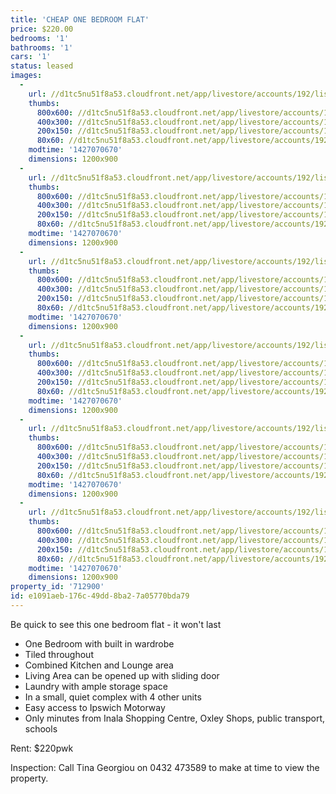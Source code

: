 ```yaml
---
title: 'CHEAP ONE BEDROOM FLAT'
price: $220.00
bedrooms: '1'
bathrooms: '1'
cars: '1'
status: leased
images:
  -
    url: //d1tc5nu51f8a53.cloudfront.net/app/livestore/accounts/192/listings/335577/images/back_8531570686_20150323102956.jpg
    thumbs:
      800x600: //d1tc5nu51f8a53.cloudfront.net/app/livestore/accounts/192/listings/335577/images/back_8531570686_20150323102956_800x600.jpg
      400x300: //d1tc5nu51f8a53.cloudfront.net/app/livestore/accounts/192/listings/335577/images/back_8531570686_20150323102956_400x300.jpg
      200x150: //d1tc5nu51f8a53.cloudfront.net/app/livestore/accounts/192/listings/335577/images/back_8531570686_20150323102956_200x150.jpg
      80x60: //d1tc5nu51f8a53.cloudfront.net/app/livestore/accounts/192/listings/335577/images/back_8531570686_20150323102956_80x60.jpg
    modtime: '1427070670'
    dimensions: 1200x900
  -
    url: //d1tc5nu51f8a53.cloudfront.net/app/livestore/accounts/192/listings/335577/images/Living-Area_1636328776_20150323103008.jpg
    thumbs:
      800x600: //d1tc5nu51f8a53.cloudfront.net/app/livestore/accounts/192/listings/335577/images/Living-Area_1636328776_20150323103008_800x600.jpg
      400x300: //d1tc5nu51f8a53.cloudfront.net/app/livestore/accounts/192/listings/335577/images/Living-Area_1636328776_20150323103008_400x300.jpg
      200x150: //d1tc5nu51f8a53.cloudfront.net/app/livestore/accounts/192/listings/335577/images/Living-Area_1636328776_20150323103008_200x150.jpg
      80x60: //d1tc5nu51f8a53.cloudfront.net/app/livestore/accounts/192/listings/335577/images/Living-Area_1636328776_20150323103008_80x60.jpg
    modtime: '1427070670'
    dimensions: 1200x900
  -
    url: //d1tc5nu51f8a53.cloudfront.net/app/livestore/accounts/192/listings/335577/images/bedroom_4214817602_20150323102958.jpg
    thumbs:
      800x600: //d1tc5nu51f8a53.cloudfront.net/app/livestore/accounts/192/listings/335577/images/bedroom_4214817602_20150323102958_800x600.jpg
      400x300: //d1tc5nu51f8a53.cloudfront.net/app/livestore/accounts/192/listings/335577/images/bedroom_4214817602_20150323102958_400x300.jpg
      200x150: //d1tc5nu51f8a53.cloudfront.net/app/livestore/accounts/192/listings/335577/images/bedroom_4214817602_20150323102958_200x150.jpg
      80x60: //d1tc5nu51f8a53.cloudfront.net/app/livestore/accounts/192/listings/335577/images/bedroom_4214817602_20150323102958_80x60.jpg
    modtime: '1427070670'
    dimensions: 1200x900
  -
    url: //d1tc5nu51f8a53.cloudfront.net/app/livestore/accounts/192/listings/335577/images/Kitchen_6878968785_20150323103006.jpg
    thumbs:
      800x600: //d1tc5nu51f8a53.cloudfront.net/app/livestore/accounts/192/listings/335577/images/Kitchen_6878968785_20150323103006_800x600.jpg
      400x300: //d1tc5nu51f8a53.cloudfront.net/app/livestore/accounts/192/listings/335577/images/Kitchen_6878968785_20150323103006_400x300.jpg
      200x150: //d1tc5nu51f8a53.cloudfront.net/app/livestore/accounts/192/listings/335577/images/Kitchen_6878968785_20150323103006_200x150.jpg
      80x60: //d1tc5nu51f8a53.cloudfront.net/app/livestore/accounts/192/listings/335577/images/Kitchen_6878968785_20150323103006_80x60.jpg
    modtime: '1427070670'
    dimensions: 1200x900
  -
    url: //d1tc5nu51f8a53.cloudfront.net/app/livestore/accounts/192/listings/335577/images/Courtyard-1_8859153558_20150323103001.jpg
    thumbs:
      800x600: //d1tc5nu51f8a53.cloudfront.net/app/livestore/accounts/192/listings/335577/images/Courtyard-1_8859153558_20150323103001_800x600.jpg
      400x300: //d1tc5nu51f8a53.cloudfront.net/app/livestore/accounts/192/listings/335577/images/Courtyard-1_8859153558_20150323103001_400x300.jpg
      200x150: //d1tc5nu51f8a53.cloudfront.net/app/livestore/accounts/192/listings/335577/images/Courtyard-1_8859153558_20150323103001_200x150.jpg
      80x60: //d1tc5nu51f8a53.cloudfront.net/app/livestore/accounts/192/listings/335577/images/Courtyard-1_8859153558_20150323103001_80x60.jpg
    modtime: '1427070670'
    dimensions: 1200x900
  -
    url: //d1tc5nu51f8a53.cloudfront.net/app/livestore/accounts/192/listings/335577/images/Courtyard_9016976925_20150323103005.jpg
    thumbs:
      800x600: //d1tc5nu51f8a53.cloudfront.net/app/livestore/accounts/192/listings/335577/images/Courtyard_9016976925_20150323103005_800x600.jpg
      400x300: //d1tc5nu51f8a53.cloudfront.net/app/livestore/accounts/192/listings/335577/images/Courtyard_9016976925_20150323103005_400x300.jpg
      200x150: //d1tc5nu51f8a53.cloudfront.net/app/livestore/accounts/192/listings/335577/images/Courtyard_9016976925_20150323103005_200x150.jpg
      80x60: //d1tc5nu51f8a53.cloudfront.net/app/livestore/accounts/192/listings/335577/images/Courtyard_9016976925_20150323103005_80x60.jpg
    modtime: '1427070670'
    dimensions: 1200x900
property_id: '712900'
id: e1091aeb-176c-49dd-8ba2-7a05770bda79
---
```

Be quick to see this one bedroom flat - it won't last 

* One Bedroom with built in wardrobe
* Tiled throughout
* Combined Kitchen and Lounge area
* Living Area can be opened up with sliding door
* Laundry with ample storage space
* In a small, quiet complex with 4 other units
* Easy access to Ipswich Motorway
* Only minutes from Inala Shopping Centre, Oxley Shops, public transport, schools 

Rent: $220pwk 

Inspection: Call Tina Georgiou on 0432 473589 to make at time to view the property.